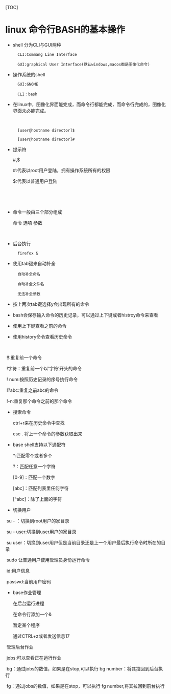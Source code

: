 [TOC]

# linux 命令行BASH的基本操作



- shell 分为CLI与GUI两种

		CLI:Commang Line Interface

		GUI:graphical User Interface(默认windows,macos都是图像化命令)



- 操作系统的shell

		GUI:GNOME

		CLI：bash



- 在linux中，图像化界面能完成，而命令行都能完成，而命令行完成的，图像化界面未必能完成。

	​	

		[user@hostname director]$
	
		[user@hostname director]#

- 提示符

   #,$

   	#:代表以root用户登陆，拥有操作系统所有的权限
   	
   	$:代表以普通用户登陆


   ​	

   ​	



- 命令一般由三个部分组成

	命令
	选项
	参数


   ​	

- 后台执行

		firefox &



- 使用tab键来自动补全

		自动补全命名

		自动补全文件名
		
		无法补全参数



- 按上两次tab键选择y会出现所有的命令



- bash会保存输入命令的历史记录，可以通过上下键或者histroy命令来查看
- 使用上下键查看之前的命令
- 使用history命令查看历史命令

	​	



​	!!:重复前一个命令

​	!字符：重复前一个以‘字符’开头的命令

​	! num:按照历史记录的序号执行命令

​	!?abc:重复之前abc的命令

​	!-n:重复那个命令之前的那个命令



- 搜索命令

  ctrl+r来在历史命令中查找

  esc . 将上一个命令的参数获取出来



- base shell支持以下通配符

  *:匹配零个或者多个

  ?：匹配任意一个字符

  [0-9]：匹配一个数字

  [abc]：匹配列表里任何字符

  [^abc]：除了上面的字符



- 切换用户



​	su - ：切换到root用户的家目录

​	su - user:切换到user用户的家目录

​	su user：切换到user用户但是当前目录还是上一个用户最后执行命令时所在的目录

​	sudo 让普通用户使用管理员身份运行命令

​	id:用户信息

​	passwd:当前用户密码



- base作业管理

  

  在后台运行进程

  在命令行添加一个&

  

  暂定某个程序

  通过CTRL+z或者发送信息17



​	管理后台作业

​	jobs:可以查看正在运行作业

​	bg：通过jobs的数值，如果是在stop,可以执行 bg  number：将其拉回到后台执行

​	fg：通过jobs的数值，如果是在stop，可以执行 fg number,将其拉回到前台执行



